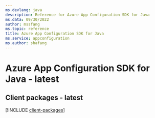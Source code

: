 ```yaml
---
ms.devlang: java
description: Reference for Azure App Configuration SDK for Java
ms.data: 09/30/2022
author: mssfang
ms.topic: reference
title: Azure App Configuration SDK for Java
ms.service: appconfiguration
ms.author: shafang
---
```

# Azure App Configuration SDK for Java - latest

## Client packages - latest
[!INCLUDE [client-packages](app-configuration-client-index.md)]